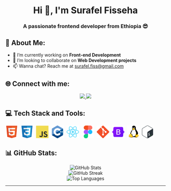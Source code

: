 <h1 align="center">Hi 👋, I'm Surafel Fisseha</h1>
<h3 align="center">A passionate frontend developer from Ethiopia 😎</h3>

<!--<p align="center">
  <img src="https://komarev.com/ghpvc/?username=surafel9&label=Profile%20views&color=0e75b6&style=flat" alt="surafel9" />
</p>--->

## 💫 About Me:
- 🔭 I’m currently working on **Front-end Development** 
- 🤝 I’m looking to collaborate on **Web Development projects**
- 📫 Wanna chat? Reach me at [surafel.fiss@gmail.com](mailto:surafel.fiss@gmail.com)

## 🌐 Connect with me:
<p align="center">
  <a href="https://www.linkedin.com/in/surafel-fisseha-877039307?utm_source=share&utm_campaign=share_via&utm_content=profile&utm_medium=android_app" target="blank">
    <img src="https://img.shields.io/badge/LinkedIn-%230077B5.svg?style=for-the-badge&logo=linkedin&logoColor=white" />
  </a>
  <a href="https://x.com/SURAFEL_FISSEHA?t=oSWgPCJpXLdoJK1nCW6HSA&s=35" target="blank">
    <img src="https://img.shields.io/badge/X-black.svg?style=for-the-badge&logo=X&logoColor=white" />
  </a>
</p>

## 💻 Tech Stack and Tools:
<img src="https://raw.githubusercontent.com/devicons/devicon/master/icons/html5/html5-original.svg" alt="HTML5" width="40" height="40" />&nbsp;
<img src="https://raw.githubusercontent.com/devicons/devicon/master/icons/css3/css3-original.svg" alt="CSS3" width="40" height="40" />&nbsp;
<img src="https://raw.githubusercontent.com/devicons/devicon/master/icons/javascript/javascript-original.svg" alt="JavaScript" width="40" height="40" />&nbsp;
<img src="https://raw.githubusercontent.com/devicons/devicon/master/icons/cplusplus/cplusplus-original.svg" alt="C++" width="40" height="40" />&nbsp;
<img src="https://raw.githubusercontent.com/devicons/devicon/master/icons/react/react-original.svg" alt="React" width="40" height="40" />&nbsp;
<img src="https://raw.githubusercontent.com/devicons/devicon/master/icons/figma/figma-original.svg" alt="Figma" width="40" height="40" />&nbsp;
<img src="https://raw.githubusercontent.com/devicons/devicon/master/icons/git/git-original.svg" alt="Git" width="40" height="40" />&nbsp;
<img src="https://raw.githubusercontent.com/devicons/devicon/master/icons/bootstrap/bootstrap-original.svg" alt="Bootstrap" width="40" height="40" />&nbsp;
<img src="https://raw.githubusercontent.com/devicons/devicon/master/icons/linux/linux-original.svg" alt="Linux" width="40" height="40" />
<img src="https://raw.githubusercontent.com/devicons/devicon/master/icons/bash/bash-original.svg" alt="Bash" width="40" height="40" />&nbsp;





<!--## 🏆 GitHub Trophies
<p align="center">
  <img src="https://github-profile-trophy.vercel.app/?username=surafel9&theme=darkhub&no-frame=true&no-bg=true&margin-w=15" />
</p>-->

## 📊 GitHub Stats:
<p align="center">
  <img src="https://github-readme-stats.vercel.app/api?username=surafel9&theme=ayu-mirage&hide_border=false&include_all_commits=true&count_private=true" alt="GitHub Stats" /><br/>
  <img src="https://github-readme-streak-stats.herokuapp.com/?user=surafel9&theme=ayu-mirage&hide_border=false" alt="GitHub Streak" /><br/>
  <img src="https://github-readme-stats.vercel.app/api/top-langs/?username=surafel9&theme=ayu-mirage&hide_border=false&layout=compact&langs_count=8" alt="Top Languages" />
</p>

<!--## 🐍 Watch my contributions graph get eaten by the snake
<p align="center">
  <img src="https://raw.githubusercontent.com/surafel9/surafel9/output/github-contribution-grid-snake.svg" alt="Snake animation" />
</p>--->

---

<!---
surafel9/surafel9 is a ✨ special ✨ repository because its `README.md` appears on your GitHub profile.
--->
